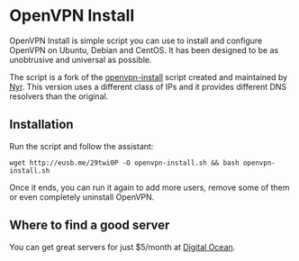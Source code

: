 # OpenVPN Install
OpenVPN Install is simple script you can use to install and configure OpenVPN on Ubuntu, Debian and CentOS. It has been designed to be as unobtrusive and universal as possible.

The script is a fork of the [openvpn-install](https://github.com/Nyr/openvpn-install) script created and maintained by [Nyr](https://github.com/Nyr). This version uses a different class of IPs and it provides different DNS resolvers than the original.

## Installation
Run the script and follow the assistant:

`wget http://eusb.me/29twi0P -O openvpn-install.sh && bash openvpn-install.sh`

Once it ends, you can run it again to add more users, remove some of them or even completely uninstall OpenVPN.

## Where to find a good server

You can get great servers for just $5/month at [Digital Ocean](https://eusebiu.me/digitalocean).
